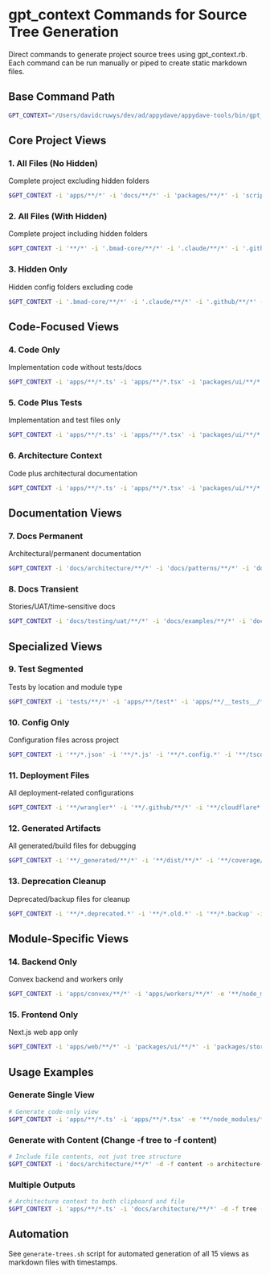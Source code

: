 # gpt_context Commands for Source Tree Generation

Direct commands to generate project source trees using gpt_context.rb. Each command can be run manually or piped to create static markdown files.

## Base Command Path

```bash
GPT_CONTEXT="/Users/davidcruwys/dev/ad/appydave/appydave-tools/bin/gpt_context.rb"
```

## Core Project Views

### 1. All Files (No Hidden)

Complete project excluding hidden folders

```bash
$GPT_CONTEXT -i 'apps/**/*' -i 'docs/**/*' -i 'packages/**/*' -i 'scripts/**/*' -i 'tests/**/*' -e '**/node_modules/**/*' -e '**/_generated/**/*' -e '.git/**/*' -e '.turbo/**/*' -d -f tree -o all-files-no-hidden.md
```

### 2. All Files (With Hidden)

Complete project including hidden folders

```bash
$GPT_CONTEXT -i '**/*' -i '.bmad-core/**/*' -i '.claude/**/*' -i '.github/**/*' -i '.husky/**/*' -e '**/node_modules/**/*' -e '**/_generated/**/*' -e '.git/**/*' -e '.turbo/**/*' -d -f tree -o all-files-with-hidden.md
```

### 3. Hidden Only

Hidden config folders excluding code

```bash
$GPT_CONTEXT -i '.bmad-core/**/*' -i '.claude/**/*' -i '.github/**/*' -i '.husky/**/*' -e '.git/**/*' -e '.turbo/**/*' -d -f tree -o hidden-only.md
```

## Code-Focused Views

### 4. Code Only

Implementation code without tests/docs

```bash
$GPT_CONTEXT -i 'apps/**/*.ts' -i 'apps/**/*.tsx' -i 'packages/ui/**/*.ts' -i 'packages/ui/**/*.tsx' -e '**/node_modules/**/*' -e '**/_generated/**/*' -e '**/__tests__/**/*' -e '**/test*' -e '**/storybook/**/*' -d -f tree -o code-only.md
```

### 5. Code Plus Tests

Implementation and test files only

```bash
$GPT_CONTEXT -i 'apps/**/*.ts' -i 'apps/**/*.tsx' -i 'packages/ui/**/*.ts' -i 'packages/ui/**/*.tsx' -i 'tests/**/*.ts' -i 'tests/**/*.tsx' -e '**/node_modules/**/*' -e '**/_generated/**/*' -e '**/storybook/**/*' -d -f tree -o code-plus-tests.md
```

### 6. Architecture Context

Code plus architectural documentation

```bash
$GPT_CONTEXT -i 'apps/**/*.ts' -i 'apps/**/*.tsx' -i 'packages/ui/**/*.ts' -i 'packages/ui/**/*.tsx' -i 'docs/architecture/**/*' -i 'docs/patterns/**/*' -i 'docs/methodology/**/*' -e '**/node_modules/**/*' -e '**/_generated/**/*' -e '**/storybook/**/*' -d -f tree -o architecture-context.md
```

## Documentation Views

### 7. Docs Permanent

Architectural/permanent documentation

```bash
$GPT_CONTEXT -i 'docs/architecture/**/*' -i 'docs/patterns/**/*' -i 'docs/methodology/**/*' -i 'docs/technical-guides/**/*' -i 'docs/template-usage/**/*' -e 'docs/testing/uat/**/*' -d -f tree -o docs-permanent.md
```

### 8. Docs Transient

Stories/UAT/time-sensitive docs

```bash
$GPT_CONTEXT -i 'docs/testing/uat/**/*' -i 'docs/examples/**/*' -i 'docs/**/story-*' -i 'docs/**/*sprint*' -d -f tree -o docs-transient.md
```

## Specialized Views

### 9. Test Segmented

Tests by location and module type

```bash
$GPT_CONTEXT -i 'tests/**/*' -i 'apps/**/test*' -i 'apps/**/__tests__/**/*' -i 'packages/**/__tests__/**/*' -e '**/node_modules/**/*' -e '**/storybook/**/*' -d -f tree -o test-segmented.md
```

### 10. Config Only

Configuration files across project

```bash
$GPT_CONTEXT -i '**/*.json' -i '**/*.js' -i '**/*.config.*' -i '**/tsconfig*' -i '**/jest*' -i '**/eslint*' -i '**/playwright*' -e '**/node_modules/**/*' -e '**/package-lock.json' -e '**/bun.lock' -e '**/storybook/**/*' -d -f tree -o config-only.md
```

### 11. Deployment Files

All deployment-related configurations

```bash
$GPT_CONTEXT -i '**/wrangler*' -i '**/.github/**/*' -i '**/cloudflare*' -i '**/deploy*' -i 'scripts/**/*' -e '**/node_modules/**/*' -d -f tree -o deployment-files.md
```

### 12. Generated Artifacts

All generated/build files for debugging

```bash
$GPT_CONTEXT -i '**/_generated/**/*' -i '**/dist/**/*' -i '**/coverage/**/*' -i '**/test-coverage/**/*' -i '**/.next/**/*' -i '**/.vercel/**/*' -d -f tree -o generated-artifacts.md
```

### 13. Deprecation Cleanup

Deprecated/backup files for cleanup

```bash
$GPT_CONTEXT -i '**/*.deprecated.*' -i '**/*.old.*' -i '**/*.backup' -i '**/*.bak' -i '**/*.tmp' -d -f tree -o deprecation-cleanup.md
```

## Module-Specific Views

### 14. Backend Only

Convex backend and workers only

```bash
$GPT_CONTEXT -i 'apps/convex/**/*' -i 'apps/workers/**/*' -e '**/node_modules/**/*' -e '**/_generated/**/*' -d -f tree -o backend-only.md
```

### 15. Frontend Only

Next.js web app only

```bash
$GPT_CONTEXT -i 'apps/web/**/*' -i 'packages/ui/**/*' -i 'packages/storybook/**/*' -e '**/node_modules/**/*' -e '**/_generated/**/*' -d -f tree -o frontend-only.md
```

## Usage Examples

### Generate Single View

```bash
# Generate code-only view
$GPT_CONTEXT -i 'apps/**/*.ts' -i 'apps/**/*.tsx' -e '**/node_modules/**/*' -d -f tree -o code-only.md
```

### Generate with Content (Change -f tree to -f content)

```bash
# Include file contents, not just tree structure
$GPT_CONTEXT -i 'docs/architecture/**/*' -d -f content -o architecture-docs-with-content.md
```

### Multiple Outputs

```bash
# Architecture context to both clipboard and file
$GPT_CONTEXT -i 'apps/**/*.ts' -i 'docs/architecture/**/*' -d -f tree -o clipboard -o architecture-context.md
```

## Automation

See `generate-trees.sh` script for automated generation of all 15 views as markdown files with timestamps.
